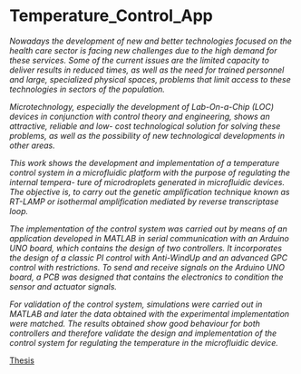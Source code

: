 # Temperature_Control_App

<em>
Nowadays the development of new and better technologies focused on the health care sector is facing new challenges due to the high demand for these services. Some of
the current issues are the limited capacity to deliver results in reduced times, as well as the need for trained personnel and large, specialized physical spaces, problems that limit access to these technologies in sectors of the population.

Microtechnology, especially the development of Lab-On-a-Chip (LOC) devices in conjunction with control theory and engineering, shows an attractive, reliable and low-
cost technological solution for solving these problems, as well as the possibility of new technological developments in other areas.

This work shows the development and implementation of a temperature control system in a microfluidic platform with the purpose of regulating the internal tempera-
ture of microdroplets generated in microfluidic devices. The objective is, to carry out the genetic amplification technique known as RT-LAMP or isothermal amplification
mediated by reverse transcriptase loop.

The implementation of the control system was carried out by means of an application developed in MATLAB in serial communication with an Arduino UNO board, which contains the design of two controllers. It incorporates the design of a classic PI control with Anti-WindUp and an advanced GPC control with restrictions. To send
and receive signals on the Arduino UNO board, a PCB was designed that contains the electronics to condition the sensor and actuator signals.

For validation of the control system, simulations were carried out in MATLAB and later the data obtained with the experimental implementation were matched. The
results obtained show good behaviour for both controllers and therefore validate the design and implementation of the control system for regulating the temperature in the
microfluidic device. </em>


[Thesis](http://132.248.9.195/ptd2022/marzo/0823028/Index.html)

